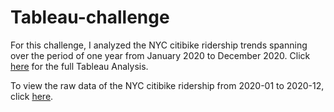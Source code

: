 # Tableau-challenge

For this challenge, I analyzed the NYC citibike ridership trends spanning over the period of one year from January 2020 to December 2020. Click [here](https://public.tableau.com/profile/yeonjae.r#!/vizhome/Citibike_Analysis_16121799030900/Story1) for the full Tableau Analysis. 

To view the raw data of the NYC citibike ridership from 2020-01 to 2020-12, click [here](https://s3.amazonaws.com/tripdata/index.html). 
